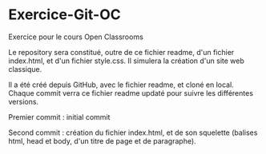 Exercice-Git-OC
===============

Exercice pour le cours Open Classrooms

Le repository sera constitué, outre de ce fichier readme, d'un fichier index.html, et d'un fichier style.css. Il simulera la création d'un site web classique.

Il a été créé depuis GitHub, avec le fichier readme, et cloné en local.
Chaque commit verra ce fichier readme updaté pour suivre les différentes versions.

Premier commit : initial commit

Second commit : création du fichier index.html, et de son squelette (balises html, head et body, d'un titre de page et de paragraphe).